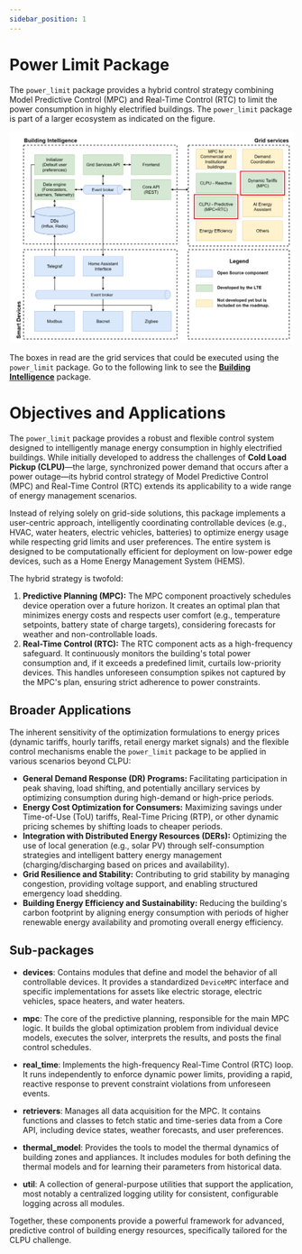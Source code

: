 ```yaml
---
sidebar_position: 1
---
```


# Power Limit Package

The `power_limit` package provides a hybrid control strategy combining Model Predictive Control (MPC) and Real-Time Control (RTC) to limit the power consumption in highly electrified buildings. The `power_limit` package is part of a larger ecosystem as indicated on the figure.

![Building Intelligence Diagram](/img/hems_predictive.png)

The boxes in read are the grid services that could be executed using the `power_limit` package. Go to the following link to see the [**Building Intelligence**](https://github.com/hq-opensource/building-intelligence) package.

# Objectives and Applications

The `power_limit` package provides a robust and flexible control system designed to intelligently manage energy consumption in highly electrified buildings. While initially developed to address the challenges of **Cold Load Pickup (CLPU)**—the large, synchronized power demand that occurs after a power outage—its hybrid control strategy of Model Predictive Control (MPC) and Real-Time Control (RTC) extends its applicability to a wide range of energy management scenarios.

Instead of relying solely on grid-side solutions, this package implements a user-centric approach, intelligently coordinating controllable devices (e.g., HVAC, water heaters, electric vehicles, batteries) to optimize energy usage while respecting grid limits and user preferences. The entire system is designed to be computationally efficient for deployment on low-power edge devices, such as a Home Energy Management System (HEMS).

The hybrid strategy is twofold:
1.  **Predictive Planning (MPC):** The MPC component proactively schedules device operation over a future horizon. It creates an optimal plan that minimizes energy costs and respects user comfort (e.g., temperature setpoints, battery state of charge targets), considering forecasts for weather and non-controllable loads.
2.  **Real-Time Control (RTC):** The RTC component acts as a high-frequency safeguard. It continuously monitors the building's total power consumption and, if it exceeds a predefined limit, curtails low-priority devices. This handles unforeseen consumption spikes not captured by the MPC's plan, ensuring strict adherence to power constraints.

## Broader Applications

The inherent sensitivity of the optimization formulations to energy prices (dynamic tariffs, hourly tariffs, retail energy market signals) and the flexible control mechanisms enable the `power_limit` package to be applied in various scenarios beyond CLPU:

*   **General Demand Response (DR) Programs:** Facilitating participation in peak shaving, load shifting, and potentially ancillary services by optimizing consumption during high-demand or high-price periods.
*   **Energy Cost Optimization for Consumers:** Maximizing savings under Time-of-Use (ToU) tariffs, Real-Time Pricing (RTP), or other dynamic pricing schemes by shifting loads to cheaper periods.
*   **Integration with Distributed Energy Resources (DERs):** Optimizing the use of local generation (e.g., solar PV) through self-consumption strategies and intelligent battery energy management (charging/discharging based on prices and availability).
*   **Grid Resilience and Stability:** Contributing to grid stability by managing congestion, providing voltage support, and enabling structured emergency load shedding.
*   **Building Energy Efficiency and Sustainability:** Reducing the building's carbon footprint by aligning energy consumption with periods of higher renewable energy availability and promoting overall energy efficiency.

## Sub-packages

- **devices**: Contains modules that define and model the behavior of all controllable devices. It provides a standardized `DeviceMPC` interface and specific implementations for assets like electric storage, electric vehicles, space heaters, and water heaters.

- **mpc**: The core of the predictive planning, responsible for the main MPC logic. It builds the global optimization problem from individual device models, executes the solver, interprets the results, and posts the final control schedules.

- **real_time**: Implements the high-frequency Real-Time Control (RTC) loop. It runs independently to enforce dynamic power limits, providing a rapid, reactive response to prevent constraint violations from unforeseen events.

- **retrievers**: Manages all data acquisition for the MPC. It contains functions and classes to fetch static and time-series data from a Core API, including device states, weather forecasts, and user preferences.

- **thermal_model**: Provides the tools to model the thermal dynamics of building zones and appliances. It includes modules for both defining the thermal models and for learning their parameters from historical data.

- **util**: A collection of general-purpose utilities that support the application, most notably a centralized logging utility for consistent, configurable logging across all modules.

Together, these components provide a powerful framework for advanced, predictive control of building energy resources, specifically tailored for the CLPU challenge.
